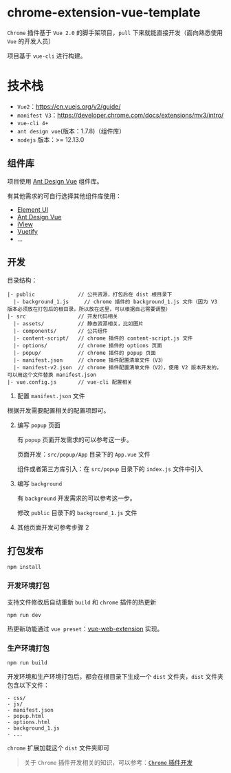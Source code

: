 <!-- TODO: 改成英文 readme -->
# chrome-extension-vue-template

`Chrome` 插件基于 `Vue 2.0` 的脚手架项目，`pull` 下来就能直接开发（面向熟悉使用 `Vue` 的开发人员）

项目基于 `vue-cli` 进行构建。

# 技术栈

- `Vue2`：https://cn.vuejs.org/v2/guide/
- `manifest V3`：https://developer.chrome.com/docs/extensions/mv3/intro/
- `vue-cli 4+`
- `ant design vue`(版本：1.7.8)（组件库）
- `nodejs` 版本：>= 12.13.0

## 组件库

项目使用 [Ant Design Vue](https://1x.antdv.com/docs/vue/introduce-cn/) 组件库。

有其他需求的可自行选择其他组件库使用：

- [Element UI](https://element.eleme.cn/#/zh-CN/component/installation)
- [Ant Design Vue](https://1x.antdv.com/docs/vue/introduce-cn/)
- [iView](http://v4.iviewui.com/docs/introduce)
- [Vuetify](https://vuetifyjs.com/en/getting-started/installation/#vue-cli-install)
- ...

## 开发

目录结构：

```
|- public              // 公共资源，打包后在 dist 根目录下
  |- background_1.js     // chrome 插件的 background_1.js 文件（因为 V3 版本必须放在打包后的根目录，所以放在这里，可以根据自己需要调整）
|- src                 // 开发代码相关
  |- assets/           // 静态资源相关，比如图片
  |- components/       // 公共组件
  |- content-script/   // chrome 插件的 content-script.js 文件
  |- options/          // chrome 插件的 options 页面
  |- popup/            // chrome 插件的 popup 页面
  |- manifest.json     // chrome 插件配置清单文件（V3）
  |- manifest-v2.json  // chrome 插件配置清单文件（V2），使用 V2 版本开发的，可以用这个文件替换 manifest.json
|- vue.config.js       // vue-cli 配置相关
```

1. 配置 `manifest.json` 文件

根据开发需要配置相关的配置项即可。

2. 编写 `popup` 页面

   有 `popup` 页面开发需求的可以参考这一步。

   页面开发：`src/popup/App` 目录下的 `App.vue` 文件

   组件或者第三方库引入：在 `src/popup` 目录下的 `index.js` 文件中引入

3. 编写 `background`

   有 `background` 开发需求的可以参考这一步。

   修改 `public` 目录下的 `background_1.js` 文件

4. 其他页面开发可参考步骤 2

## 打包发布

```
npm install
```

### 开发环境打包

支持文件修改后自动重新 `build` 和 `chrome` 插件的热更新

```
npm run dev
```

热更新功能通过  `vue preset`：[vue-web-extension](https://github.com/Kocal/vue-web-extension) 实现。

### 生产环境打包

```
npm run build
```

开发环境和生产环境打包后，都会在根目录下生成一个 `dist` 文件夹，`dist` 文件夹包含以下文件：

```
- css/
- js/
- manifest.json
- popup.html
- options.html
- background_1.js
- ...
```

`chrome` 扩展加载这个 `dist` 文件夹即可

> 关于 `Chrome` 插件开发相关的知识，可以参考：[`Chrome` 插件开发](https://confluence.inner.youdao.com/pages/viewpage.action?pageId=192536683)
